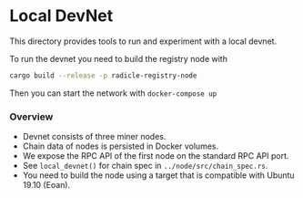 Local DevNet
============

This directory provides tools to run and experiment with a local devnet.

To run the devnet you need to build the registry node with
```bash
cargo build --release -p radicle-registry-node
```
Then you can start the network with `docker-compose up`

### Overview

* Devnet consists of three miner nodes.
* Chain data of nodes is persisted in Docker volumes.
* We expose the RPC API of the first node on the standard RPC API port.
* See `local_devnet()` for chain spec in `../node/src/chain_spec.rs`.
* You need to build the node using a target that is compatible with Ubuntu 19.10
  (Eoan).
